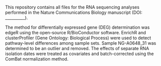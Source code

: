 This repository contains all files for the RNA sequencing analyses performed in the Nature Communications Biology manuscript (DOI: __________).

The method for differentially expressed gene (DEG) determination was edgeR using the open-source R/BioConductor software. EnrichR and clusterProfiler (Gene Ontology: Biological Process) were used to detect pathway-level differences among sample sets.
Sample NG-A0648_31 was determined to be an outlier and removed. 
The effects of separate RNA isolation dates were treated as covariates and batch-corrected using the ComBat normalization method.
